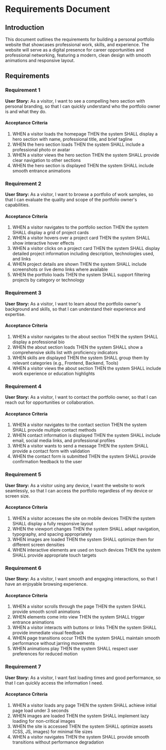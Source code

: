 # Requirements Document

## Introduction

This document outlines the requirements for building a personal portfolio website that showcases professional work, skills, and experience. The website will serve as a digital presence for career opportunities and professional networking, featuring a modern, clean design with smooth animations and responsive layout.

## Requirements

### Requirement 1

**User Story:** As a visitor, I want to see a compelling hero section with personal branding, so that I can quickly understand who the portfolio owner is and what they do.

#### Acceptance Criteria

1. WHEN a visitor loads the homepage THEN the system SHALL display a hero section with name, professional title, and brief tagline
2. WHEN the hero section loads THEN the system SHALL include a professional photo or avatar
3. WHEN a visitor views the hero section THEN the system SHALL provide clear navigation to other sections
4. WHEN the hero section is displayed THEN the system SHALL include smooth entrance animations

### Requirement 2

**User Story:** As a visitor, I want to browse a portfolio of work samples, so that I can evaluate the quality and scope of the portfolio owner's capabilities.

#### Acceptance Criteria

1. WHEN a visitor navigates to the portfolio section THEN the system SHALL display a grid of project cards
2. WHEN a visitor hovers over a project card THEN the system SHALL show interactive hover effects
3. WHEN a visitor clicks on a project card THEN the system SHALL display detailed project information including description, technologies used, and links
4. WHEN project details are shown THEN the system SHALL include screenshots or live demo links where available
5. WHEN the portfolio loads THEN the system SHALL support filtering projects by category or technology

### Requirement 3

**User Story:** As a visitor, I want to learn about the portfolio owner's background and skills, so that I can understand their experience and expertise.

#### Acceptance Criteria

1. WHEN a visitor navigates to the about section THEN the system SHALL display a professional bio
2. WHEN the about section loads THEN the system SHALL show a comprehensive skills list with proficiency indicators
3. WHEN skills are displayed THEN the system SHALL group them by relevant categories (e.g., Frontend, Backend, Tools)
4. WHEN a visitor views the about section THEN the system SHALL include work experience or education highlights

### Requirement 4

**User Story:** As a visitor, I want to contact the portfolio owner, so that I can reach out for opportunities or collaboration.

#### Acceptance Criteria

1. WHEN a visitor navigates to the contact section THEN the system SHALL provide multiple contact methods
2. WHEN contact information is displayed THEN the system SHALL include email, social media links, and professional profiles
3. WHEN a visitor wants to send a message THEN the system SHALL provide a contact form with validation
4. WHEN the contact form is submitted THEN the system SHALL provide confirmation feedback to the user

### Requirement 5

**User Story:** As a visitor using any device, I want the website to work seamlessly, so that I can access the portfolio regardless of my device or screen size.

#### Acceptance Criteria

1. WHEN a visitor accesses the site on mobile devices THEN the system SHALL display a fully responsive layout
2. WHEN the viewport changes THEN the system SHALL adapt navigation, typography, and spacing appropriately
3. WHEN images are loaded THEN the system SHALL optimize them for different screen densities
4. WHEN interactive elements are used on touch devices THEN the system SHALL provide appropriate touch targets

### Requirement 6

**User Story:** As a visitor, I want smooth and engaging interactions, so that I have an enjoyable browsing experience.

#### Acceptance Criteria

1. WHEN a visitor scrolls through the page THEN the system SHALL provide smooth scroll animations
2. WHEN elements come into view THEN the system SHALL trigger entrance animations
3. WHEN a visitor interacts with buttons or links THEN the system SHALL provide immediate visual feedback
4. WHEN page transitions occur THEN the system SHALL maintain smooth performance without jarring movements
5. WHEN animations play THEN the system SHALL respect user preferences for reduced motion

### Requirement 7

**User Story:** As a visitor, I want fast loading times and good performance, so that I can quickly access the information I need.

#### Acceptance Criteria

1. WHEN a visitor loads any page THEN the system SHALL achieve initial page load under 3 seconds
2. WHEN images are loaded THEN the system SHALL implement lazy loading for non-critical images
3. WHEN the site is accessed THEN the system SHALL optimize assets (CSS, JS, images) for minimal file sizes
4. WHEN a visitor navigates THEN the system SHALL provide smooth transitions without performance degradation